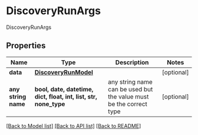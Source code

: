 # DiscoveryRunArgs

DiscoveryRunArgs

## Properties
Name | Type | Description | Notes
------------ | ------------- | ------------- | -------------
**data** | [**DiscoveryRunModel**](DiscoveryRunModel.md) |  | [optional] 
**any string name** | **bool, date, datetime, dict, float, int, list, str, none_type** | any string name can be used but the value must be the correct type | [optional]

[[Back to Model list]](../README.md#documentation-for-models) [[Back to API list]](../README.md#documentation-for-api-endpoints) [[Back to README]](../README.md)


